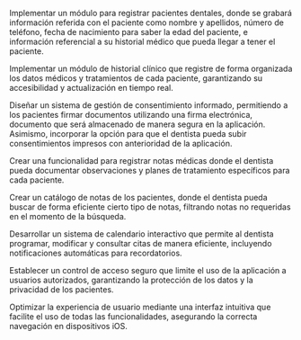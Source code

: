 Implementar un módulo para registrar pacientes dentales, donde se grabará información referida con el paciente como nombre y apellidos, número de teléfono, fecha de nacimiento para saber la edad del paciente, e información referencial a su historial médico que pueda llegar a tener el paciente.

Implementar un módulo de historial clínico que registre de forma organizada los datos médicos y tratamientos de cada paciente, garantizando su accesibilidad y actualización en tiempo real.

Diseñar un sistema de gestión de consentimiento informado, permitiendo a los pacientes firmar documentos utilizando una firma electrónica, documento que será almacenado de manera segura en la aplicación. Asimismo, incorporar la opción para que el dentista pueda subir consentimientos impresos con anterioridad de la aplicación.

Crear una funcionalidad para registrar notas médicas donde el dentista pueda documentar observaciones y planes de tratamiento específicos para cada paciente.

Crear un catálogo de notas de los pacientes, donde el dentista pueda buscar de forma eficiente cierto tipo de notas, filtrando notas no requeridas en el momento de la búsqueda.

Desarrollar un sistema de calendario interactivo que permite al dentista programar, modificar y consultar citas de manera eficiente, incluyendo notificaciones automáticas para recordatorios.

Establecer un control de acceso seguro que limite el uso de la aplicación a usuarios autorizados, garantizando la protección de los datos y la privacidad de los pacientes.

Optimizar la experiencia de usuario mediante una interfaz intuitiva que facilite el uso de todas las funcionalidades, asegurando la correcta navegación en dispositivos iOS.